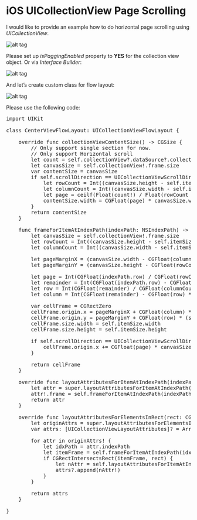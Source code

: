 # iOS UICollectionView Page Scrolling

I would like to provide an example how to do horizontal page scrolling using <i>UICollectionView</i>.

![alt tag](https://raw.github.com/maximbilan/UICollectionViewHorizontalPaging/master/img/1.gif)

Please set up <i>isPaggingEnabled</i> property to <b>YES</b> for the collection view object. Or via <i>Interface Builder</i>:

![alt tag](https://raw.github.com/maximbilan/UICollectionViewHorizontalPaging/master/img/2.png)

And let’s create custom class for flow layout:

![alt tag](https://raw.github.com/maximbilan/UICollectionViewHorizontalPaging/master/img/3.png)

Please use the following code:

<pre>
import UIKit

class CenterViewFlowLayout: UICollectionViewFlowLayout {
	
	override func collectionViewContentSize() -> CGSize {
		// Only support single section for now.
		// Only support Horizontal scroll
		let count = self.collectionView?.dataSource?.collectionView(self.collectionView!, numberOfItemsInSection: 0)
		let canvasSize = self.collectionView!.frame.size
		var contentSize = canvasSize
		if self.scrollDirection == UICollectionViewScrollDirection.Horizontal {
			let rowCount = Int((canvasSize.height - self.itemSize.height) / (self.itemSize.height + self.minimumInteritemSpacing) + 1)
			let columnCount = Int((canvasSize.width - self.itemSize.width) / (self.itemSize.width + self.minimumLineSpacing) + 1)
			let page = ceilf(Float(count!) / Float(rowCount * columnCount))
			contentSize.width = CGFloat(page) * canvasSize.width
		}
		return contentSize
	}
	
	func frameForItemAtIndexPath(indexPath: NSIndexPath) -> CGRect {
		let canvasSize = self.collectionView!.frame.size
		let rowCount = Int((canvasSize.height - self.itemSize.height) / (self.itemSize.height + self.minimumInteritemSpacing) + 1)
		let columnCount = Int((canvasSize.width - self.itemSize.width) / (self.itemSize.width + self.minimumLineSpacing) + 1)
		
		let pageMarginX = (canvasSize.width - CGFloat(columnCount) * self.itemSize.width - (columnCount > 1 ? CGFloat(columnCount - 1) * self.minimumLineSpacing : 0)) / 2.0
		let pageMarginY = (canvasSize.height - CGFloat(rowCount) * self.itemSize.height - (rowCount > 1 ? CGFloat(rowCount - 1) * self.minimumInteritemSpacing : 0)) / 2.0
		
		let page = Int(CGFloat(indexPath.row) / CGFloat(rowCount * columnCount))
		let remainder = Int(CGFloat(indexPath.row) - CGFloat(page) * CGFloat(rowCount * columnCount))
		let row = Int(CGFloat(remainder) / CGFloat(columnCount))
		let column = Int(CGFloat(remainder) - CGFloat(row) * CGFloat(columnCount))
		
		var cellFrame = CGRectZero
		cellFrame.origin.x = pageMarginX + CGFloat(column) * (self.itemSize.width + self.minimumLineSpacing)
		cellFrame.origin.y = pageMarginY + CGFloat(row) * (self.itemSize.height + self.minimumInteritemSpacing)
		cellFrame.size.width = self.itemSize.width
		cellFrame.size.height = self.itemSize.height
		
		if self.scrollDirection == UICollectionViewScrollDirection.Horizontal {
			cellFrame.origin.x += CGFloat(page) * canvasSize.width
		}
		
		return cellFrame
	}
	
	override func layoutAttributesForItemAtIndexPath(indexPath: NSIndexPath) -> UICollectionViewLayoutAttributes? {
		let attr = super.layoutAttributesForItemAtIndexPath(indexPath)?.copy() as! UICollectionViewLayoutAttributes?
		attr!.frame = self.frameForItemAtIndexPath(indexPath)
		return attr
	}
	
	override func layoutAttributesForElementsInRect(rect: CGRect) -> [UICollectionViewLayoutAttributes]? {
		let originAttrs = super.layoutAttributesForElementsInRect(rect)
		var attrs: [UICollectionViewLayoutAttributes]? = Array<UICollectionViewLayoutAttributes>()
		
		for attr in originAttrs! {
			let idxPath = attr.indexPath
			let itemFrame = self.frameForItemAtIndexPath(idxPath)
			if CGRectIntersectsRect(itemFrame, rect) {
				let nAttr = self.layoutAttributesForItemAtIndexPath(idxPath)
				attrs?.append(nAttr!)
			}
		}
		
		return attrs
	}
	
}
</pre>
